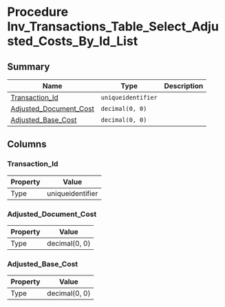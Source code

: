 # Procedure Inv_Transactions_Table_Select_Adjusted_Costs_By_Id_List


## Summary

| Name | Type | Description |
| - | - | --- |
|[Transaction_Id](#transaction_id)|`uniqueidentifier` ||
|[Adjusted_Document_Cost](#adjusted_document_cost)|`decimal(0, 0)` ||
|[Adjusted_Base_Cost](#adjusted_base_cost)|`decimal(0, 0)` ||

## Columns

### Transaction_Id

| Property | Value |
| - | - |
|Type|uniqueidentifier|

### Adjusted_Document_Cost

| Property | Value |
| - | - |
|Type|decimal(0, 0)|

### Adjusted_Base_Cost

| Property | Value |
| - | - |
|Type|decimal(0, 0)|


